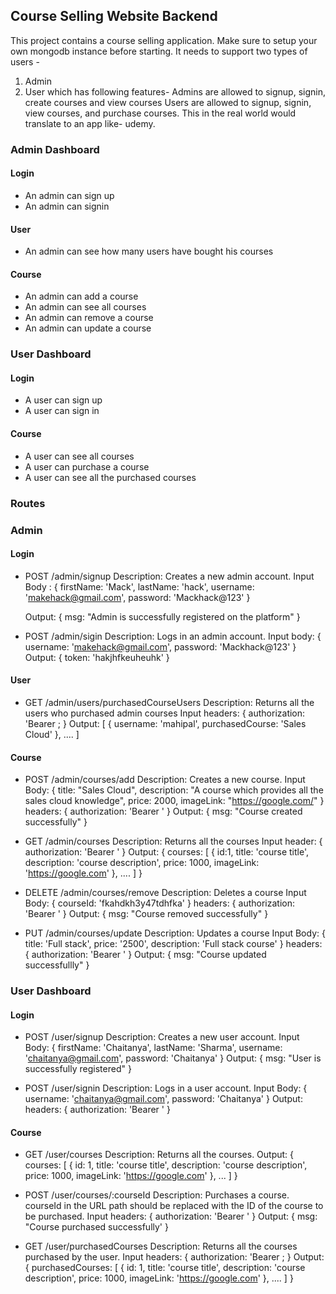 ## Course Selling Website Backend
This project contains a course selling application. Make sure to setup your own mongodb instance before starting.
It needs to support two types of users -
1. Admin
2. User
which has following features-
Admins are allowed to signup, signin, create courses and view courses
Users are allowed to signup, signin, view courses, and purchase courses.
This in the real world would translate to an app like- udemy.

### Admin Dashboard

#### Login
- An admin can sign up
- An admin can signin

#### User
- An admin can see how many users have bought his courses

#### Course
- An admin can add a course
- An admin can see all courses
- An admin can remove a course
- An admin can update a course


### User Dashboard

#### Login
- A user can sign up
- A user can sign in

#### Course
- A user can see all courses
- A user can purchase a course
- A user can see all the purchased courses

### Routes

### Admin

#### Login
- POST /admin/signup
  Description: Creates a new admin account.
  Input Body : {
    firstName: 'Mack',
    lastName: 'hack',
    username: 'makehack@gmail.com',
    password: 'Mackhack@123'
  }

  Output: {
    msg: "Admin is successfully registered on the platform"
  }

- POST /admin/sigin
  Description: Logs in an admin account.
  Input body: {
    username: 'makehack@gmail.com',
    password: 'Mackhack@123'
  }
  Output: {
    token: 'hakjhfkeuheuhk'
  }

#### User
- GET /admin/users/purchasedCourseUsers
  Description: Returns all the users who purchased admin courses
  Input headers: {
    authorization: 'Bearer <your-token>;
  }
  Output: [
    {
        username: 'mahipal',
        purchasedCourse: 'Sales Cloud'
    }, ....
  ]

#### Course
- POST /admin/courses/add
  Description: Creates a new course.
  Input Body: {
    title: "Sales Cloud",
    description: "A course which provides all the sales cloud knowledge",
    price: 2000,
    imageLink: "https://google.com/"
  }
  headers: {
    authorization: 'Bearer <your-token>'
  }
  Output: {
    msg: "Course created successfully"
  }

- GET /admin/courses
  Description: Returns all the courses
  Input header: {
    authorization: 'Bearer <your-token>'
  }
  Output: {
    courses: [
        {
            id:1,
            title: 'course title',
            description: 'course description',
            price: 1000,
            imageLink: 'https://google.com'
        }, ....
    ]
  }

- DELETE /admin/courses/remove
  Description: Deletes a course
  Input Body: {
    courseId: 'fkahdkh3y47tdhfka'
  }
  headers: {
    authorization: 'Bearer <your-token>'
  }
  Output: {
    msg: "Course removed successfully"
  }

- PUT /admin/courses/update
  Description: Updates a course
  Input Body: {
    title: 'Full stack',
    price: '2500',
    description: 'Full stack course'
  }
  headers: {
    authorization: 'Bearer <your-token>'
  }
  Output: {
    msg: "Course updated successfullly"
  }

### User Dashboard

#### Login
- POST /user/signup
  Description: Creates a new user account.
  Input Body: {
    firstName: 'Chaitanya',
    lastName: 'Sharma',
    username: 'chaitanya@gmail.com',
    password: 'Chaitanya'
  }
  Output: {
    msg: "User is successfully registered"
  }

- POST /user/signin
  Description: Logs in a user account.
  Input Body: {
    username: 'chaitanya@gmail.com',
    password: 'Chaitanya'
  }
  Output: headers: {
    authorization: 'Bearer <your-token>'
  }
  
#### Course
- GET /user/courses
  Description: Returns all the courses.
  Output: {
    courses: [
        {
            id: 1,
            title: 'course title',
            description: 'course description',
            price: 1000,
            imageLink: 'https://google.com'
        }, ...
    ]
  }
- POST /user/courses/:courseId
  Description: Purchases a course. courseId in the URL path should be replaced with the ID of the course to be purchased.
  Input headers: {
    authorization: 'Bearer <your-token>'
  }
  Output: {
    msg: "Course purchased successfully'
  }

- GET /user/purchasedCourses
  Description: Returns all the courses purchased by the user.
  Input headers: {
    authorization: 'Bearer <your-token>;
  }
  Output: {
    purchasedCourses: [
        {
            id: 1, 
            title: 'course title',
            description: 'course description',
            price: 1000,
            imageLink: 'https://google.com'
        }, ....
    ]
  }